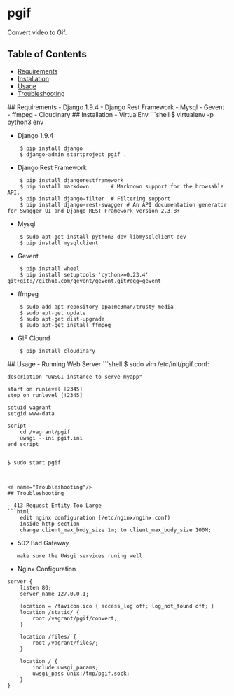 # pgif

Convert video to Gif.

## Table of Contents  
- [Requirements](#Requirements)  
- [Installation](#Installation)  
- [Usage](#Usage)  
- [Troubleshooting](#Troubleshooting)  


<a name="Requirements"/>
## Requirements
- Django 1.9.4
- Django Rest Framework
- Mysql
- Gevent
- ffmpeg
- Cloudinary

<a name="Installation"/>
## Installation
- VirtualEnv
```shell
    $ virtualenv -p python3 env
```

- Django 1.9.4
```shell
    $ pip install django
    $ django-admin startproject pgif .
```

- Django Rest Framework
```shell
    $ pip install djangorestframework
    $ pip install markdown       # Markdown support for the browsable API.
    $ pip install django-filter  # Filtering support
    $ pip install django-rest-swagger # An API documentation generator for Swagger UI and Django REST Framework version 2.3.8+
```

- Mysql
```shell
    $ sudo apt-get install python3-dev libmysqlclient-dev
    $ pip install mysqlclient
```

- Gevent
```shell
    $ pip install wheel
    $ pip install setuptools 'cython>=0.23.4' git+git://github.com/gevent/gevent.git#egg=gevent
```

- ffmpeg
```shell
    $ sudo add-apt-repository ppa:mc3man/trusty-media
    $ sudo apt-get update
    $ sudo apt-get dist-upgrade
    $ sudo apt-get install ffmpeg
```

- GIF Clound
```shell
    $ pip install cloudinary
```


<a name="Usage"/>
## Usage
- Running Web Server
```shell
    $ sudo vim /etc/init/pgif.conf:

    description "uWSGI instance to serve myapp"
    
    start on runlevel [2345]
    stop on runlevel [!2345]
    
    setuid vagrant
    setgid www-data
    
    script
        cd /vagrant/pgif
        uwsgi --ini pgif.ini
    end script
    
    
    $ sudo start pgif
```


<a name="Troubleshooting"/>
## Troubleshooting

- 413 Request Entity Too Large
```html
    edit nginx configuration (/etc/nginx/nginx.conf)
    inside http section
    change client_max_body_size 1m; to client_max_body_size 100M;
```

- 502 Bad Gateway
```html
   make sure the UWsgi services runing well
```

- Nginx Configuration
```shell
server {
    listen 80;
    server_name 127.0.0.1;

    location = /favicon.ico { access_log off; log_not_found off; }
    location /static/ {
        root /vagrant/pgif/convert;
    }

    location /files/ {
        root /vagrant/files/;
    }

    location / {
        include uwsgi_params;
        uwsgi_pass unix:/tmp/pgif.sock;
    }
}
```
